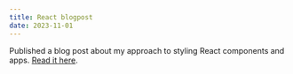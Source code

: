 ```yaml
---
title: React blogpost
date: 2023-11-01
---
```


Published a blog post about my approach to styling React components and apps. [Read it here](/blog/styling-react).
